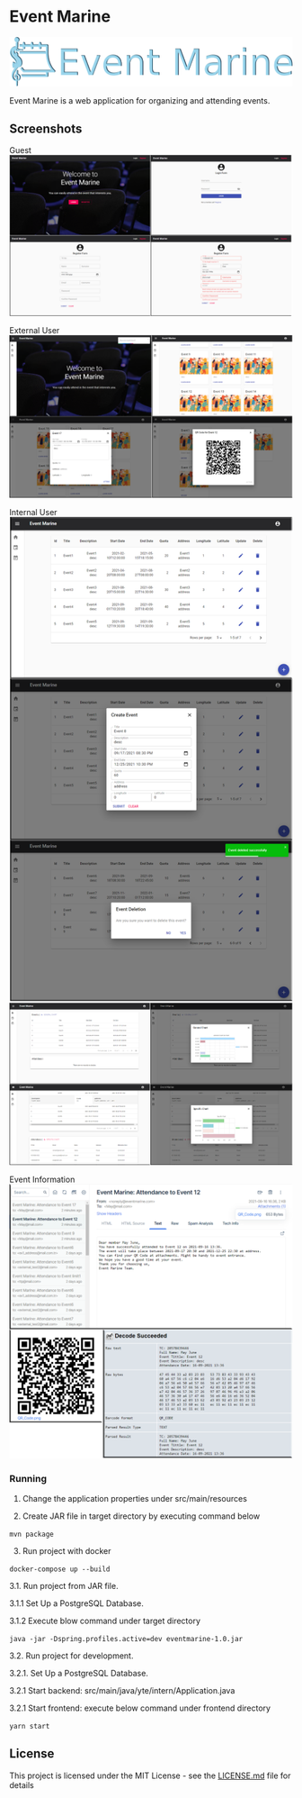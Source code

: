 # Event Marine

![Logo](rm-img/0.png)

Event Marine is a web application for organizing and attending events.

## Screenshots

Guest
![Screenshot-1](rm-img/s1.png)

External User
![Screenshot-2](rm-img/s2.png)

Internal User
![Screenshot-3](rm-img/s3.png)
![Screenshot-4](rm-img/s4.png)

Event Information
![Screenshot-5](rm-img/s5.png)

### Running

1. Change the application properties under src/main/resources

2. Create JAR file in target directory by executing command below

`mvn package`

3. Run project with docker

`docker-compose up --build`

3.1. Run project from JAR file.

3.1.1 Set Up a PostgreSQL Database.

3.1.2 Execute blow command under target directory

`java -jar -Dspring.profiles.active=dev eventmarine-1.0.jar`

3.2. Run project for development.

3.2.1. Set Up a PostgreSQL Database.

3.2.1 Start backend: src/main/java/yte/intern/Application.java

3.2.1 Start frontend: execute below command under frontend directory

`yarn start`

## License

This project is licensed under the MIT License - see the [LICENSE.md](LICENSE.md) file for details
